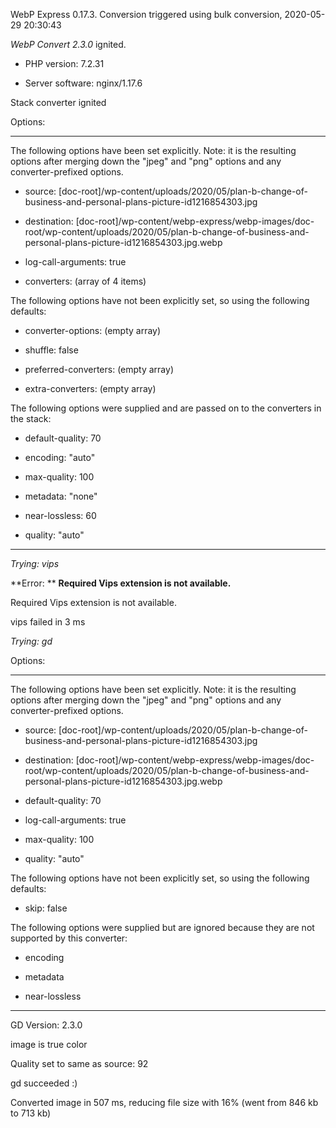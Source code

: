 WebP Express 0.17.3. Conversion triggered using bulk conversion, 2020-05-29 20:30:43

*WebP Convert 2.3.0*  ignited.
- PHP version: 7.2.31
- Server software: nginx/1.17.6

Stack converter ignited

Options:
------------
The following options have been set explicitly. Note: it is the resulting options after merging down the "jpeg" and "png" options and any converter-prefixed options.
- source: [doc-root]/wp-content/uploads/2020/05/plan-b-change-of-business-and-personal-plans-picture-id1216854303.jpg
- destination: [doc-root]/wp-content/webp-express/webp-images/doc-root/wp-content/uploads/2020/05/plan-b-change-of-business-and-personal-plans-picture-id1216854303.jpg.webp
- log-call-arguments: true
- converters: (array of 4 items)

The following options have not been explicitly set, so using the following defaults:
- converter-options: (empty array)
- shuffle: false
- preferred-converters: (empty array)
- extra-converters: (empty array)

The following options were supplied and are passed on to the converters in the stack:
- default-quality: 70
- encoding: "auto"
- max-quality: 100
- metadata: "none"
- near-lossless: 60
- quality: "auto"
------------


*Trying: vips* 

**Error: ** **Required Vips extension is not available.** 
Required Vips extension is not available.
vips failed in 3 ms

*Trying: gd* 

Options:
------------
The following options have been set explicitly. Note: it is the resulting options after merging down the "jpeg" and "png" options and any converter-prefixed options.
- source: [doc-root]/wp-content/uploads/2020/05/plan-b-change-of-business-and-personal-plans-picture-id1216854303.jpg
- destination: [doc-root]/wp-content/webp-express/webp-images/doc-root/wp-content/uploads/2020/05/plan-b-change-of-business-and-personal-plans-picture-id1216854303.jpg.webp
- default-quality: 70
- log-call-arguments: true
- max-quality: 100
- quality: "auto"

The following options have not been explicitly set, so using the following defaults:
- skip: false

The following options were supplied but are ignored because they are not supported by this converter:
- encoding
- metadata
- near-lossless
------------

GD Version: 2.3.0
image is true color
Quality set to same as source: 92
gd succeeded :)

Converted image in 507 ms, reducing file size with 16% (went from 846 kb to 713 kb)
